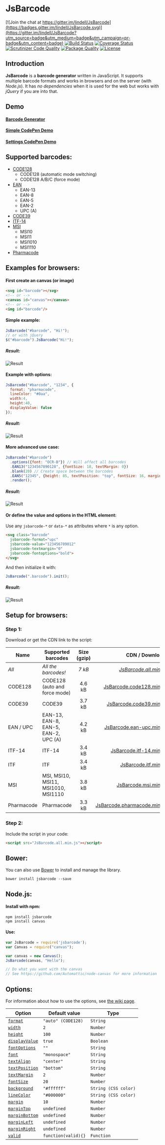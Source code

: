 # JsBarcode

[![Join the chat at https://gitter.im/lindell/JsBarcode](https://badges.gitter.im/lindell/JsBarcode.svg)](https://gitter.im/lindell/JsBarcode?utm_source=badge&utm_medium=badge&utm_campaign=pr-badge&utm_content=badge)
[![Build Status](https://secure.travis-ci.org/lindell/JsBarcode.png)](http://travis-ci.org/lindell/JsBarcode)
[![Coverage Status](https://coveralls.io/repos/github/lindell/JsBarcode/badge.svg?branch=master)](https://coveralls.io/github/lindell/JsBarcode?branch=master)
[![Scrutinizer Code Quality](https://scrutinizer-ci.com/g/lindell/JsBarcode/badges/quality-score.png?b=master)](https://scrutinizer-ci.com/g/lindell/JsBarcode/?branch=master)
[![Package Quality](http://npm.packagequality.com/shield/jsbarcode.svg)](http://packagequality.com/#?package=jsbarcode)
[![License](https://img.shields.io/badge/license-MIT-blue.svg)](https://github.com/lindell/JsBarcode/blob/master/MIT-LICENSE.txt)


Introduction
----
**JsBarcode** is a **barcode generator** written in JavaScript. It supports multiple barcode formats and works in browsers and on the server (with *Node.js*). It has *no dependencies* when it is used for the web but works with *jQuery* if you are into that.

Demo
----
#### [Barcode Generator](http://lindell.github.io/JsBarcode/generator/)
#### [Simple CodePen Demo](http://codepen.io/lindell/pen/eZKBdO?editors=1010)
#### [Settings CodePen Demo](http://codepen.io/lindell/pen/mPvLXx?editors=1010)

Supported barcodes:
----
* [CODE128](https://github.com/lindell/JsBarcode/wiki/CODE128)
  * CODE128 (automatic mode switching)
  * CODE128 A/B/C (force mode)
* [EAN](https://github.com/lindell/JsBarcode/wiki/EAN)
  * EAN-13
  * EAN-8
  * EAN-5
  * EAN-2
  * UPC (A)
* [CODE39](https://github.com/lindell/JsBarcode/wiki/CODE39)
* [ITF-14](https://github.com/lindell/JsBarcode/wiki/ITF-14)
* [MSI](https://github.com/lindell/JsBarcode/wiki/MSI)
  * MSI10
  * MSI11
  * MSI1010
  * MSI1110
* [Pharmacode](https://github.com/lindell/JsBarcode/wiki/pharmacode)

Examples for browsers:
----

#### First create an canvas (or image)
````html
<svg id="barcode"></svg>
<!-- or -->
<canvas id="canvas"></canvas>
<!-- or -->
<img id="barcode"/>
````



#### Simple example:
````javascript
JsBarcode("#barcode", "Hi!");
// or with jQuery
$("#barcode").JsBarcode("Hi!");
````

##### Result:
![Result](http://imgh.us/test_208.svg)


#### Example with options:
````javascript
JsBarcode("#barcode", "1234", {
  format: "pharmacode",
  lineColor: "#0aa",
  width:4,
  height:40,
  displayValue: false
});
````
##### Result:
![Result](http://imgh.us/pharmacode.svg)


#### More advanced use case:
````javascript
JsBarcode("#barcode")
  .options({font: "OCR-B"}) // Will affect all barcodes
  .EAN13("1234567890128", {fontSize: 18, textMargin: 0})
  .blank(20) // Create space between the barcodes
  .EAN5("12345", {height: 85, textPosition: "top", fontSize: 16, marginTop: 15})
  .render();
````
##### Result:
![Result](http://i.imgur.com/pp2lvYe.png)



#### Or define the value and options in the HTML element:
Use any `jsbarcode-*` or `data-*` as attributes where `*` is any option.
````html
<svg class="barcode"
  jsbarcode-format="upc"
  jsbarcode-value="123456789012"
  jsbarcode-textmargin="0"
  jsbarcode-fontoptions="bold">
</svg>
````

And then initialize it with:
````javascript
JsBarcode(".barcode").init();
````

##### Result:
![Result](http://imgh.us/upc.svg)


Setup for browsers:
----
### Step 1:
Download or get the CDN link to the script:

| Name | Supported barcodes | Size (gzip) | CDN / Download |
|------|--------------------|:-----------:|---------------:|
|  *All*  |  *All the barcodes!*  |  *7 kB*  |  *[JsBarcode.all.min.js][1]*  |
|  CODE128  |  CODE128 (auto and force mode)  |  4.6 kB  |  [JsBarcode.code128.min.js][2]  |
|  CODE39  |  CODE39  |  3.7 kB  |  [JsBarcode.code39.min.js][3]  |
|  EAN / UPC  |  EAN-13, EAN-8, EAN-5, EAN-2, UPC (A)  |  4.2 kB  |  [JsBarcode.ean-upc.min.js][4]  |
|  ITF-14  |  ITF-14  |  3.4 kB  |  [JsBarcode.itf-14.min.js][5]  |
|  ITF  |  ITF  |  3.4 kB  |  [JsBarcode.itf.min.js][6]  |
|  MSI  |  MSI, MSI10, MSI11, MSI1010, MSI1110  |  3.8 kB  |  [JsBarcode.msi.min.js][7]  |
|  Pharmacode  |  Pharmacode  |  3.3 kB  |  [JsBarcode.pharmacode.min.js][8]  |

### Step 2:
Include the script in your code:


````html
<script src="JsBarcode.all.min.js"></script>
````

Bower:
----
You can also use [Bower](http://bower.io) to install and manage the library.
````
bower install jsbarcode --save
````

Node.js:
----
#### Install with npm:
````
npm install jsbarcode
npm install canvas
````

#### Use:
```` javascript
var JsBarcode = require('jsbarcode');
var Canvas = require("canvas");

var canvas = new Canvas();
JsBarcode(canvas, "Hello");

// Do what you want with the canvas
// See https://github.com/Automattic/node-canvas for more information
````



Options:
----
For information about how to use the options, see [the wiki page](https://github.com/lindell/JsBarcode/wiki/Options).

| Option | Default value | Type |
|--------|---------------|------|
| [`format`](https://github.com/lindell/JsBarcode/wiki/Options#format) | `"auto" (CODE128)` | `String` |
| [`width`](https://github.com/lindell/JsBarcode/wiki/Options#width) | `2` | `Number` |
| [`height`](https://github.com/lindell/JsBarcode/wiki/Options#height) | `100` | `Number` |
| [`displayValue`](https://github.com/lindell/JsBarcode/wiki/Options#display-value) | `true` | `Boolean` |
| [`fontOptions`](https://github.com/lindell/JsBarcode/wiki/Options#font-options) | `""` | `String` |
| [`font`](https://github.com/lindell/JsBarcode/wiki/Options#font) | `"monospace"` | `String` |
| [`textAlign`](https://github.com/lindell/JsBarcode/wiki/Options#text-align) | `"center"` | `String` |
| [`textPosition`](https://github.com/lindell/JsBarcode/wiki/Options#text-position) | `"bottom"` | `String` |
| [`textMargin`](https://github.com/lindell/JsBarcode/wiki/Options#text-margin) | `2` | `Number` |
| [`fontSize`](https://github.com/lindell/JsBarcode/wiki/Options#font-size) | `20` | `Number` |
| [`background`](https://github.com/lindell/JsBarcode/wiki/Options#background)  | `"#ffffff"` | `String (CSS color)` |
| [`lineColor`](https://github.com/lindell/JsBarcode/wiki/Options#line-color) | `"#000000"` | `String (CSS color)` |
| [`margin`](https://github.com/lindell/JsBarcode/wiki/Options#margins) | `10` | `Number` |
| [`marginTop`](https://github.com/lindell/JsBarcode/wiki/Options#margins) | `undefined` | `Number` |
| [`marginBottom`](https://github.com/lindell/JsBarcode/wiki/Options#margins) | `undefined` | `Number` |
| [`marginLeft`](https://github.com/lindell/JsBarcode/wiki/Options#margins) | `undefined` | `Number` |
| [`marginRight`](https://github.com/lindell/JsBarcode/wiki/Options#margins) | `undefined` | `Number` |
| [`valid`](https://github.com/lindell/JsBarcode/wiki/Options#valid) | `function(valid){}` | `Function` |



[1]: https://cdn.jsdelivr.net/jsbarcode/3.3.14/JsBarcode.all.min.js "jsdelivr all barcodes"
[2]: https://cdn.jsdelivr.net/jsbarcode/3.3.14/barcodes/JsBarcode.code128.min.js "jsdelivr code128"
[3]: https://cdn.jsdelivr.net/jsbarcode/3.3.14/barcodes/JsBarcode.code39.min.js "jsdelivr code39"
[4]: https://cdn.jsdelivr.net/jsbarcode/3.3.14/barcodes/JsBarcode.ean-upc.min.js "jsdelivr ean/upc"
[5]: https://cdn.jsdelivr.net/jsbarcode/3.3.14/barcodes/JsBarcode.itf-14.min.js "jsdelivr itf-14"
[6]: https://cdn.jsdelivr.net/jsbarcode/3.3.14/barcodes/JsBarcode.itf.min.js "jsdelivr itf"
[7]: https://cdn.jsdelivr.net/jsbarcode/3.3.14/barcodes/JsBarcode.msi.min.js "jsdelivr msi"
[8]: https://cdn.jsdelivr.net/jsbarcode/3.3.14/barcodes/JsBarcode.pharmacode.min.js "jsdelivr pharmacode"
